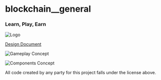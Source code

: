 # blockchain__general
### Learn, Play, Earn

![Logo](https://github.com/dev-launchers/blockchain__general/blob/main/art/DevBotsLogo.png "Logo")

[Design Document](https://docs.google.com/document/d/1tsXx9D7I1wqGmEUUq0oJGUZ--iy6KbLGce7hpL9jQK8/edit?usp=sharing)

![Gameplay Concept](https://github.com/dev-launchers/blockchain__general/blob/main/art/DevBotProto.png "Gameplay Concept")

![Components Concept](https://github.com/dev-launchers/blockchain__general/blob/main/art/ComponentPrototypes.png "Components Concept")

All code created by any party for this project falls under the license above.
